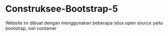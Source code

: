 # Construksee-Bootstrap-5
Website ini dibuat dengan menggunakan beberapa situs open source yaitu bootstrap, owl container
